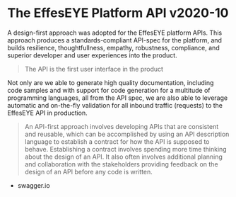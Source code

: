 # The EffesEYE Platform API v2020-10

A design-first approach was adopted for the EffesEYE platform APIs. This approach produces a standards-compliant API-spec for the platform, and builds resilience, thoughtfullness, empathy, robustness, compliance, and superior developer and user experiences into the product.

> The API is the first user interface in the product

Not only are we able to generate high quality documentation, including code samples and with support for code generation for a multitude of programming languages, all from the API spec, we are also able to leverage automatic and on-the-fly validation for all inbound traffic (requests) to the EffesEYE API in production.

> An API-first approach involves developing APIs that are consistent and reusable, which can be accomplished by using an API description language to establish a contract for how the API is supposed to behave.  Establishing a contract involves spending more time thinking about the design of an API. It also often involves additional planning and collaboration with the stakeholders providing feedback on the design of an API before any code is written. 
- swagger.io